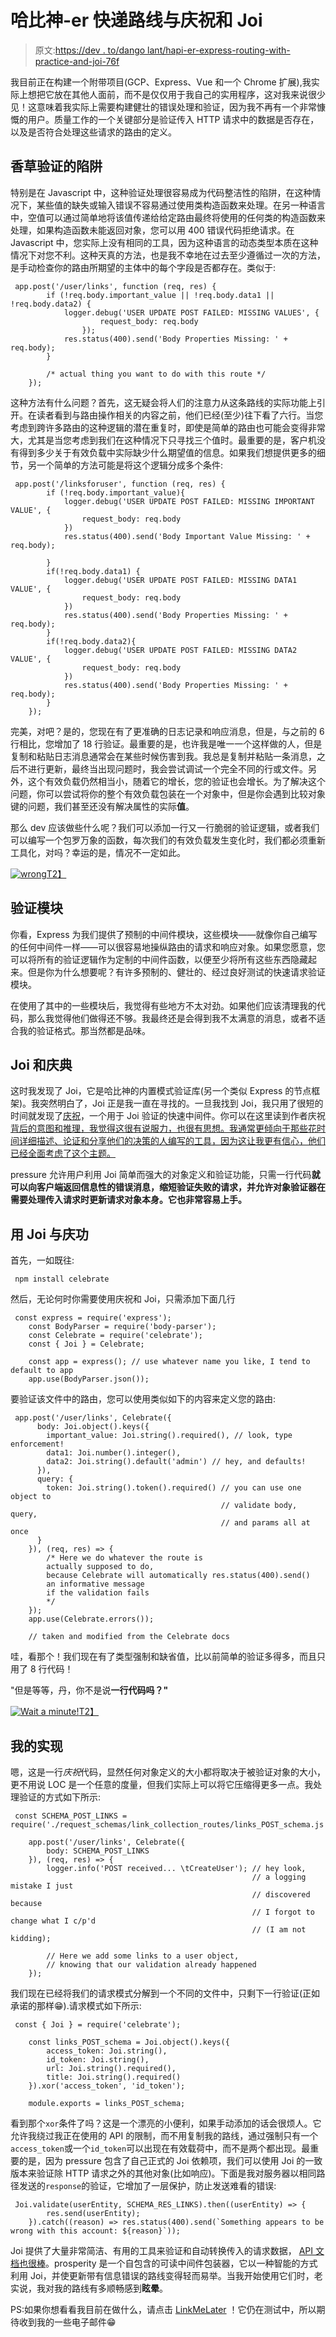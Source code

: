 # 哈比神-er 快递路线与庆祝和 Joi

> 原文:[https://dev . to/dango lant/hapi-er-express-routing-with-practice-and-joi-76f](https://dev.to/dangolant/hapi-er-express-routing-with-celebrate-and-joi-76f)

我目前正在构建一个附带项目(GCP、Express、Vue 和一个 Chrome 扩展),我实际上想把它放在其他人面前，而不是仅仅用于我自己的实用程序，这对我来说很少见！这意味着我实际上需要构建健壮的错误处理和验证，因为我不再有一个非常慷慨的用户。质量工作的一个关键部分是验证传入 HTTP 请求中的数据是否存在，以及是否符合处理这些请求的路由的定义。

## 香草验证的陷阱

特别是在 Javascript 中，这种验证处理很容易成为代码整洁性的陷阱，在这种情况下，某些值的缺失或输入错误不容易通过使用类构造函数来处理。在另一种语言中，空值可以通过简单地将该值传递给给定路由最终将使用的任何类的构造函数来处理，如果构造函数未能返回对象，您可以用 400 错误代码拒绝请求。在 Javascript 中，您实际上没有相同的工具，因为这种语言的动态类型本质在这种情况下对您不利。这种天真的方法，也是我不幸地在过去至少遵循过一次的方法，是手动检查你的路由所期望的主体中的每个字段是否都存在。类似于:

```
 app.post('/user/links', function (req, res) {
        if (!req.body.important_value || !req.body.data1 || !req.body.data2) {
            logger.debug('USER UPDATE POST FAILED: MISSING VALUES', { 
                    request_body: req.body
                });
            res.status(400).send('Body Properties Missing: ' + req.body);
        }

        /* actual thing you want to do with this route */
    }); 
```

这种方法有什么问题？首先，这无疑会将人们的注意力从这条路线的实际功能上引开。在读者看到与路由操作相关的内容之前，他们已经(至少)往下看了六行。当您考虑到跨许多路由的这种逻辑的潜在重复时，即使是简单的路由也可能会变得非常大，尤其是当您考虑到我们在这种情况下只寻找三个值时。最重要的是，客户机没有得到多少关于有效负载中实际缺少什么期望值的信息。如果我们想提供更多的细节，另一个简单的方法可能是将这个逻辑分成多个条件:

```
 app.post('/linksforuser', function (req, res) {
        if (!req.body.important_value){
            logger.debug('USER UPDATE POST FAILED: MISSING IMPORTANT VALUE', {
                request_body: req.body
            })
            res.status(400).send('Body Important Value Missing: ' + req.body);

        }
        if(!req.body.data1) {
            logger.debug('USER UPDATE POST FAILED: MISSING DATA1 VALUE', {
                request_body: req.body
            })
            res.status(400).send('Body Properties Missing: ' + req.body);
        }
        if(!req.body.data2){
            logger.debug('USER UPDATE POST FAILED: MISSING DATA2 VALUE', {
                request_body: req.body
            })
            res.status(400).send('Body Properties Missing: ' + req.body);
        }
    }); 
```

完美，对吧？是的，您现在有了更准确的日志记录和响应消息，但是，与之前的 6 行相比，您增加了 18 行验证。最重要的是，也许我是唯一一个这样做的人，但是复制和粘贴日志消息通常会在某些时候伤害到我。我总是复制并粘贴一条消息，之后不进行更新，最终当出现问题时，我会尝试调试一个完全不同的行或文件。另外，这个有效负载仍然相当小，随着它的增长，您的验证也会增长。为了解决这个问题，你可以尝试将你的整个有效负载包装在一个对象中，但是你会遇到比较对象键的问题，我们甚至还没有解决属性的实际**值**。

那么 dev 应该做些什么呢？我们可以添加一行又一行脆弱的验证逻辑，或者我们可以编写一个包罗万象的函数，每次我们的有效负载发生变化时，我们都必须重新工具化，对吗？幸运的是，情况不一定如此。

[![wrong](img/9166bd1f264fb53182d907bb3818ef6f.png)T2】](https://i.giphy.com/media/ceeN6U57leAhi/giphy.gif)

## 验证模块

你看，Express 为我们提供了预制的中间件模块，这些模块——就像你自己编写的任何中间件一样——可以很容易地操纵路由的请求和响应对象。如果您愿意，您可以将所有的验证逻辑作为定制的中间件函数，以便至少将所有这些东西隐藏起来。但是你为什么想要呢？有许多预制的、健壮的、经过良好测试的快速请求验证模块。

在使用了其中的一些模块后，我觉得有些地方不太对劲。如果他们应该清理我的代码，那么我觉得他们做得还不够。我最终还是会得到我不太满意的消息，或者不适合我的验证格式。那当然都是品味。

## Joi 和庆典

这时我发现了 Joi，它是哈比神的内置模式验证库(另一个类似 Express 的节点框架)。我突然明白了，Joi 正是我一直在寻找的。一旦我找到 Joi，我只用了很短的时间就发现了[庆祝](https://github.com/continuationlabs/celebrate)，一个用于 Joi 验证的快速中间件。你可以在这里读到作者庆祝[背后的意图和推理，我觉得这很有说服力，也很有思想。我通常更倾向于那些花时间详细描述、论证和分享他们的决策的人编写的工具，因为这让我更有信心，他们已经全面考虑了这个主题。](https://blog.continuation.io/time-to-celebrate/)

pressure 允许用户利用 Joi 简单而强大的对象定义和验证功能，只需一行代码**就可以向客户端返回信息性的错误消息，缩短验证失败的请求，并允许对象验证器在需要处理传入请求时更新请求对象本身。它也非常容易上手。**

## 用 Joi 与庆功

首先，一如既往:

```
 npm install celebrate 
```

然后，无论何时你需要使用庆祝和 Joi，只需添加下面几行

```
 const express = require('express');
    const BodyParser = require('body-parser');
    const Celebrate = require('celebrate');
    const { Joi } = Celebrate;

    const app = express(); // use whatever name you like, I tend to default to app
    app.use(BodyParser.json()); 
```

要验证该文件中的路由，您可以使用类似如下的内容来定义您的路由:

```
 app.post('/user/links', Celebrate({
      body: Joi.object().keys({
        important_value: Joi.string().required(), // look, type enforcement!
        data1: Joi.number().integer(),
        data2: Joi.string().default('admin') // hey, and defaults!
      }),
      query: {
        token: Joi.string().token().required() // you can use one object to 
                                               // validate body, query, 
                                               // and params all at once
      }
    }), (req, res) => {
        /* Here we do whatever the route is 
        actually supposed to do, 
        because Celebrate will automatically res.status(400).send() 
        an informative message 
        if the validation fails 
        */
    });
    app.use(Celebrate.errors());

    // taken and modified from the Celebrate docs 
```

哇，看那个！我们现在有了类型强制和缺省值，比以前简单的验证多得多，而且只用了 8 行代码！

"但是等等，丹，你不是说**一行代码吗？"**

[![Wait a minute!](img/303c4ae3fb0c93eb2094228d555420c4.png)T2】](https://i.giphy.com/media/VStxBrCyssRPO/giphy.gif)

## 我的实现

嗯，这是一行*庆祝*代码，显然任何对象定义的大小都将取决于被验证对象的大小，更不用说 LOC 是一个任意的度量，但我们实际上可以将它压缩得更多一点。我处理验证的方式如下所示:

```
 const SCHEMA_POST_LINKS = require('./request_schemas/link_collection_routes/links_POST_schema.js');

    app.post('/user/links', Celebrate({
        body: SCHEMA_POST_LINKS
    }), (req, res) => {
        logger.info('POST received... \tCreateUser'); // hey look, 
                                                      // a logging mistake I just 
                                                      // discovered because 
                                                      // I forgot to change what I c/p'd 
                                                      // (I am not kidding);

        // Here we add some links to a user object, 
        // knowing that our validation already happened
    }); 
```

我们现在已经将我们的请求模式分解到一个不同的文件中，只剩下一行验证(正如承诺的那样😁).请求模式如下所示:

```
 const { Joi } = require('celebrate');

    const links_POST_schema = Joi.object().keys({
        access_token: Joi.string(),
        id_token: Joi.string(),
        url: Joi.string().required(),
        title: Joi.string().required()
    }).xor('access_token', 'id_token');

    module.exports = links_POST_schema; 
```

看到那个`xor`条件了吗？这是一个漂亮的小便利，如果手动添加的话会很烦人。它允许我绕过我正在使用的 API 的限制，而不用复制我的路线，通过强制只有一个`access_token`或一个`id_token`可以出现在有效载荷中，而不是两个都出现。最重要的是，因为 pressure 包含了自己正式的 Joi 依赖项，我们可以使用 Joi 的一致版本来验证除 HTTP 请求之外的其他对象(比如响应)。下面是我对服务器以相同路径发送的`response`的验证，它增加了一层保护，防止发送难看的错误:

```
 Joi.validate(userEntity, SCHEMA_RES_LINKS).then((userEntity) => {
        res.send(userEntity);
    }).catch((reason) => res.status(400).send(`Something appears to be wrong with this account: ${reason}`)); 
```

Joi 提供了大量非常简洁、有用的工具来验证和自动转换传入的请求数据， [API 文档也很棒](https://github.com/hapijs/joi/blob/v13.0.1/API.md)。prosperity 是一个自包含的可读中间件包装器，它以一种智能的方式利用 Joi，并使更新带有信息错误的路线变得轻而易举。当我开始使用它们时，老实说，我对我的路线有多顺畅感到**眩晕**。

PS:如果你想看看我目前在做什么，请点击 [LinkMeLater](https://tabmailer-174400.appspot.com/signup#/) ！它仍在测试中，所以期待收到我的一些电子邮件😁